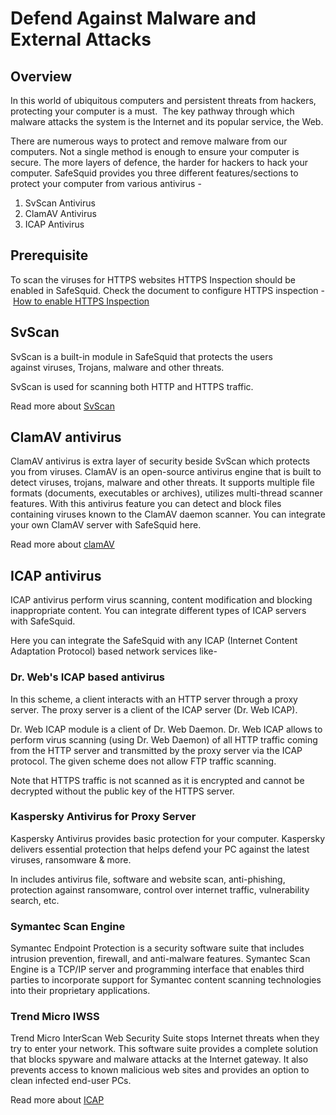 # Defend Against Malware and External Attacks

## Overview

In this world of ubiquitous computers and persistent threats from hackers, protecting your computer is a must.  The key pathway through which malware attacks the system is the Internet and its popular service, the Web.

There are numerous ways to protect and remove malware from our computers. Not a single method is enough to ensure your computer is secure. The more layers of defence, the harder for hackers to hack your computer. SafeSquid provides you three different features/sections to protect your computer from various antivirus -

1. SvScan Antivirus
2. ClamAV Antivirus
3. ICAP Antivirus

## Prerequisite

To scan the viruses for HTTPS websites HTTPS Inspection should be enabled in SafeSquid. Check the document to configure HTTPS inspection - [How to enable HTTPS Inspection](https://help.safesquid.com/portal/en/kb/articles/setup-https-inspection)

## SvScan

SvScan is a built-in module in SafeSquid that protects the users against viruses, Trojans, malware and other threats.

SvScan is used for scanning both HTTP and HTTPS traffic.

Read more about [SvScan](https://help.safesquid.com/portal/en/kb/articles/sqscan)

## ClamAV antivirus

ClamAV antivirus is extra layer of security beside SvScan which protects you from viruses. ClamAV is an open-source antivirus engine that is built to detect viruses, trojans, malware and other threats. It supports multiple file formats (documents, executables or archives), utilizes multi-thread scanner features. With this antivirus feature you can detect and block files containing viruses known to the ClamAV daemon scanner. You can integrate your own ClamAV server with SafeSquid here.

Read more about [clamAV](https://help.safesquid.com/portal/en/kb/articles/clam-antivirus)

## ICAP antivirus

ICAP antivirus perform virus scanning, content modification and blocking inappropriate content. You can integrate different types of ICAP servers with SafeSquid.

Here you can integrate the SafeSquid with any ICAP (Internet Content Adaptation Protocol) based network services like-

### Dr. Web's ICAP based antivirus

In this scheme, a client interacts with an HTTP server through a proxy server. The proxy server is a client of the ICAP server (Dr. Web ICAP).

Dr. Web ICAP module is a client of Dr. Web Daemon. Dr. Web ICAP allows to perform virus scanning (using Dr. Web Daemon) of all HTTP traffic coming from the HTTP server and transmitted by the proxy server via the ICAP protocol. The given scheme does not allow FTP traffic scanning.

Note that HTTPS traffic is not scanned as it is encrypted and cannot be decrypted without the public key of the HTTPS server.

### Kaspersky Antivirus for Proxy Server

Kaspersky Antivirus provides basic protection for your computer. Kaspersky delivers essential protection that helps defend your PC against the latest viruses, ransomware & more.

In includes antivirus file, software and website scan, anti-phishing, protection against ransomware, control over internet traffic, vulnerability search, etc.

### Symantec Scan Engine

Symantec Endpoint Protection is a security software suite that includes intrusion prevention, firewall, and anti-malware features. Symantec Scan Engine is a TCP/IP server and programming interface that enables third parties to incorporate support for Symantec content scanning technologies into their proprietary applications.

### Trend Micro IWSS

Trend Micro InterScan Web Security Suite stops Internet threats when they try to enter your network. This software suite provides a complete solution that blocks spyware and malware attacks at the Internet gateway. It also prevents access to known malicious web sites and provides an option to clean infected end-user PCs.

Read more about [ICAP](https://help.safesquid.com/portal/en/kb/articles/icap)
